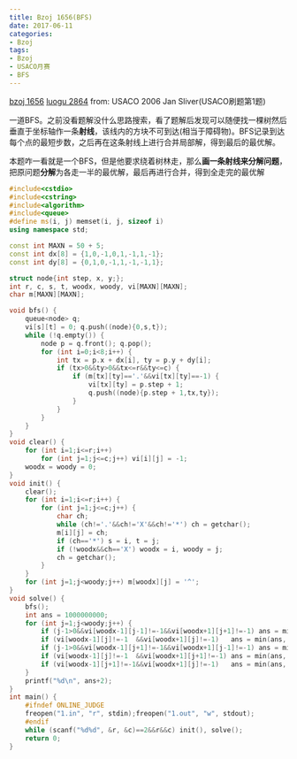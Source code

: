 ```yaml
---
title: Bzoj 1656(BFS)
date: 2017-06-11
categories:
- Bzoj
tags:
- Bzoj
- USACO月赛
- BFS
---
```

[bzoj 1656](http://www.lydsy.com/JudgeOnline/problem.php?id=1656)
[luogu 2864](https://www.luogu.org/problem/show?pid=2864)
from: USACO 2006 Jan Sliver(USACO刷题第1题)

一道BFS。之前没看题解没什么思路搜索，看了题解后发现可以随便找一棵树然后垂直于坐标轴作一条**射线**，该线内的方块不可到达(相当于障碍物)。BFS记录到达每个点的最短步数，之后再在这条射线上进行合并局部解，得到最后的最优解。

本题咋一看就是一个BFS，但是他要求绕着树林走，那么**画一条射线来分解问题**，把原问题**分解**为各走一半的最优解，最后再进行合并，得到全走完的最优解
<!-- more -->
```c++
#include<cstdio>
#include<cstring>
#include<algorithm>
#include<queue>
#define ms(i, j) memset(i, j, sizeof i)
using namespace std;

const int MAXN = 50 + 5;
const int dx[8] = {1,0,-1,0,1,-1,1,-1}; 
const int dy[8] = {0,1,0,-1,1,-1,-1,1}; 

struct node{int step, x, y;};
int r, c, s, t, woodx, woody, vi[MAXN][MAXN]; 
char m[MAXN][MAXN];

void bfs() {
	queue<node> q;
	vi[s][t] = 0; q.push((node){0,s,t});
	while (!q.empty()) {
		node p = q.front(); q.pop();
		for (int i=0;i<8;i++) {
			int tx = p.x + dx[i], ty = p.y + dy[i];
			if (tx>0&&ty>0&&tx<=r&&ty<=c) {
				if (m[tx][ty]=='.'&&vi[tx][ty]==-1) {
					vi[tx][ty] = p.step + 1;
					q.push((node){p.step + 1,tx,ty});
				}
			}
		}
	}
}
void clear() {
	for (int i=1;i<=r;i++) 
		for (int j=1;j<=c;j++) vi[i][j] = -1;
	woodx = woody = 0;
}
void init() {
	clear();
	for (int i=1;i<=r;i++) {
		for (int j=1;j<=c;j++) {
			char ch;
			while (ch!='.'&&ch!='X'&&ch!='*') ch = getchar();
			m[i][j] = ch;
			if (ch=='*') s = i, t = j;
			if (!woodx&&ch=='X') woodx = i, woody = j;
			ch = getchar();
		}
	}
	for (int j=1;j<woody;j++) m[woodx][j] = '^';
}
void solve() {
	bfs();
	int ans = 1000000000;
	for (int j=1;j<woody;j++) {
		if (j-1>0&&vi[woodx-1][j-1]!=-1&&vi[woodx+1][j+1]!=-1) ans = min(ans, vi[woodx-1][j-1]+vi[woodx+1][j+1]);//1 6
		if (vi[woodx-1][j]!=-1  &&vi[woodx+1][j]!=-1)   ans = min(ans, vi[woodx-1][j]+  vi[woodx+1][j]);//2 5
		if (j-1>0&&vi[woodx-1][j+1]!=-1&&vi[woodx+1][j-1]!=-1) ans = min(ans, vi[woodx-1][j+1]+vi[woodx+1][j-1]);//3 4
		if (vi[woodx-1][j]!=-1  &&vi[woodx+1][j+1]!=-1) ans = min(ans, vi[woodx-1][j]+  vi[woodx+1][j+1]);//2 6
		if (vi[woodx-1][j+1]!=-1&&vi[woodx+1][j]!=-1)   ans = min(ans, vi[woodx-1][j+1]+vi[woodx+1][j]);//3 5
	}
	printf("%d\n", ans+2);
}
int main() {
	#ifndef ONLINE_JUDGE
	freopen("1.in", "r", stdin);freopen("1.out", "w", stdout);
	#endif
	while (scanf("%d%d", &r, &c)==2&&r&&c) init(), solve();
	return 0;
}
```